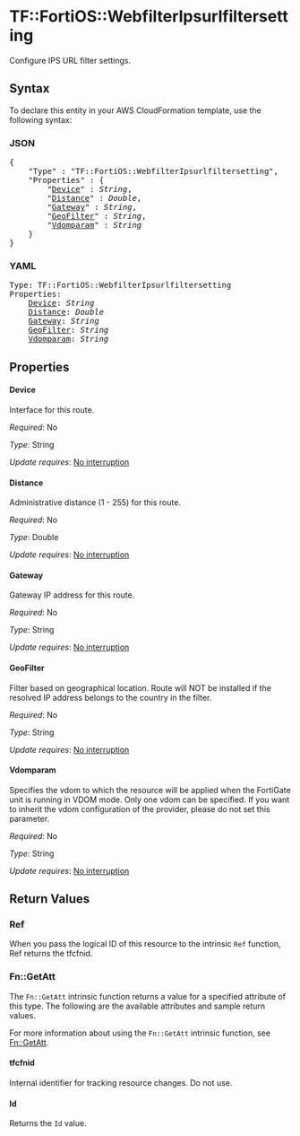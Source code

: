 # TF::FortiOS::WebfilterIpsurlfiltersetting

Configure IPS URL filter settings.

## Syntax

To declare this entity in your AWS CloudFormation template, use the following syntax:

### JSON

<pre>
{
    "Type" : "TF::FortiOS::WebfilterIpsurlfiltersetting",
    "Properties" : {
        "<a href="#device" title="Device">Device</a>" : <i>String</i>,
        "<a href="#distance" title="Distance">Distance</a>" : <i>Double</i>,
        "<a href="#gateway" title="Gateway">Gateway</a>" : <i>String</i>,
        "<a href="#geofilter" title="GeoFilter">GeoFilter</a>" : <i>String</i>,
        "<a href="#vdomparam" title="Vdomparam">Vdomparam</a>" : <i>String</i>
    }
}
</pre>

### YAML

<pre>
Type: TF::FortiOS::WebfilterIpsurlfiltersetting
Properties:
    <a href="#device" title="Device">Device</a>: <i>String</i>
    <a href="#distance" title="Distance">Distance</a>: <i>Double</i>
    <a href="#gateway" title="Gateway">Gateway</a>: <i>String</i>
    <a href="#geofilter" title="GeoFilter">GeoFilter</a>: <i>String</i>
    <a href="#vdomparam" title="Vdomparam">Vdomparam</a>: <i>String</i>
</pre>

## Properties

#### Device

Interface for this route.

_Required_: No

_Type_: String

_Update requires_: [No interruption](https://docs.aws.amazon.com/AWSCloudFormation/latest/UserGuide/using-cfn-updating-stacks-update-behaviors.html#update-no-interrupt)

#### Distance

Administrative distance (1 - 255) for this route.

_Required_: No

_Type_: Double

_Update requires_: [No interruption](https://docs.aws.amazon.com/AWSCloudFormation/latest/UserGuide/using-cfn-updating-stacks-update-behaviors.html#update-no-interrupt)

#### Gateway

Gateway IP address for this route.

_Required_: No

_Type_: String

_Update requires_: [No interruption](https://docs.aws.amazon.com/AWSCloudFormation/latest/UserGuide/using-cfn-updating-stacks-update-behaviors.html#update-no-interrupt)

#### GeoFilter

Filter based on geographical location. Route will NOT be installed if the resolved IP address belongs to the country in the filter.

_Required_: No

_Type_: String

_Update requires_: [No interruption](https://docs.aws.amazon.com/AWSCloudFormation/latest/UserGuide/using-cfn-updating-stacks-update-behaviors.html#update-no-interrupt)

#### Vdomparam

Specifies the vdom to which the resource will be applied when the FortiGate unit is running in VDOM mode. Only one vdom can be specified. If you want to inherit the vdom configuration of the provider, please do not set this parameter.

_Required_: No

_Type_: String

_Update requires_: [No interruption](https://docs.aws.amazon.com/AWSCloudFormation/latest/UserGuide/using-cfn-updating-stacks-update-behaviors.html#update-no-interrupt)

## Return Values

### Ref

When you pass the logical ID of this resource to the intrinsic `Ref` function, Ref returns the tfcfnid.

### Fn::GetAtt

The `Fn::GetAtt` intrinsic function returns a value for a specified attribute of this type. The following are the available attributes and sample return values.

For more information about using the `Fn::GetAtt` intrinsic function, see [Fn::GetAtt](https://docs.aws.amazon.com/AWSCloudFormation/latest/UserGuide/intrinsic-function-reference-getatt.html).

#### tfcfnid

Internal identifier for tracking resource changes. Do not use.

#### Id

Returns the <code>Id</code> value.

